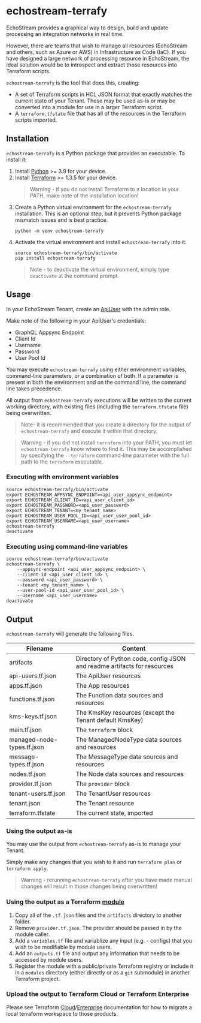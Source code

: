 # echostream-terrafy

EchoStream provides a graphical way to design, build and update processing an integration
networks in real time. 

However, there are teams that wish to manage all resources (EchoStream and others, such as 
Azure or AWS) in Infrastructure as Code (IaC). If you have designed a large network of 
processing resource in EchoStream, the ideal solution would be to introspect and extract
those resources into Terraform scripts.

`echostream-terrafy` is the tool that does this, creating:

- A set of Terraform scripts in HCL JSON format that exactly matches the current state
of your Tenant. These may be used as-is or may be converted into a module for use in
a larger Terraform script.
- A `terraform.tfstate` file that has all of the resources in the Terraform scripts imported.

## Installation
`echostream-terrafy` is a Python package that provides an executable. To install it:

1. Install [Python](https://www.python.org/downloads/) >= 3.9 for your device.
2. Install [Terraform](https://developer.hashicorp.com/terraform/downloads?ajs_aid=5c90e8ca-c3b8-428a-a881-e7ec9cedebc8&product_intent=terraform) >= 1.3.5 for your device.
    > Warning - if you do not install Terraform to a location in your PATH, make note of the installation location!
3. Create a Python virtual environment for the `echostream-terrafy` installation. This is an optional step, but it prevents Python package mismatch issues and is best practice.
    ```shell
    python -m venv echostream-terrafy
    ```
4. Activate the virtual environment and install `echostream-terrafy` into it.
    ```shell
    source echostream-terrafy/bin/activate
    pip install echostream-terrafy
    ```
    > Note - to deactivate the virtual environment, simply type `deactivate` at the command prompt.

## Usage

In your EchoStream Tenant, create an [ApiUser](https://docs.echo.stream/docs/api-users) with the admin role.

Make note of the following in your ApiUser's credentials:
- GraphQL Appsync Endpoint
- Client Id
- Username
- Password
- User Pool Id

You may execute `echostream-terrafy` using either environment variables, command-line parameters, or a combination of both. If a parameter is present in both the environment and on the command line, the command line takes precedence.

All output from `echostream-terrafy` executions will be written to the current working directory, with existing files (including the `terraform.tfstate` file) being overwritten.

> Note- it is recommended that you create a directory for the output of `echostream-terrafy` and execute it within that directory.

> Warning - if you did not install `terraform` into your PATH, you must let `echostream-terrafy` know where to find it. This may be accomplished by specifying the `--terraform` command-line parameter with the full path to the `terraform` executable.

### Executing with environment variables
```shell
source echostream-terrafy/bin/activate
export ECHOSTREAM_APPSYNC_ENDPOINT=<api_user_appsync_endpoint>
export ECHOSTREAM_CLIENT_ID=<api_user_client_id>
export ECHOSTREAM_PASSWORD=<api_user_password>
export ECHOSTREAM_TENANT=<my_tenant_name>
export ECHOSTREAM_USER_POOL_ID=<api_user_user_pool_id>
export ECHOSTREAM_USERNAME=<api_user_username>
echostream-terrafy
deactivate
```

### Executing using command-line variables
```shell
source echostream-terrafy/bin/activate
echostream-terrafy \
    --appsync-endpoint <api_user_appsync_endpoint> \
    --client-id <api_user_client_id> \
    --password <api_user_password> \
    --tenant <my_tenant_name> \
    --user-pool-id <api_user_user_pool_id> \
    --username <api_user_username>
deactivate
```

## Output
`echostream-terrafy` will generate the following files.

| Filename | Content |
| --- | --- |
| artifacts | Directory of Python code, config JSON and readme artifacts for resources |
| api-users.tf.json | The ApiUser resources |
| apps.tf.json | The App resources |
| functions.tf.json | The Function data sources and resources |
| kms-keys.tf.json | The KmsKey resources (except the Tenant default KmsKey) |
| main.tf.json | The `terraform` block |
| managed-node-types.tf.json | The ManagedNodeType data sources and resources  |
| message-types.tf.json | The MessageType data sources and resources  |
| nodes.tf.json | The Node data sources and resources  |
| provider.tf.json | The `provider` block |
| tenant-users.tf.json | The TenantUser resources |
| tenant.json | The Tenant resource |
| terraform.tfstate | The current state, imported |

### Using the output as-is
You may use the output from `echostream-terrafy` as-is to manage your Tenant.

Simply make any changes that you wish to it and run `terraform plan` or `terraform apply`.

> Warning - rerunning `echostream-terrafy` after you have made manual changes will result in those changes being overwritten!

### Using the output as a Terraform [module](https://developer.hashicorp.com/terraform/language/modules)
1. Copy all of the `.tf.json` files and the `artifacts` directory to another folder.
2. Remove `provider.tf.json`. The provider should be passed in by the module caller.
3. Add a `variables.tf` file and variablize any input (e.g. - configs) that you wish to be modifiable by module users.
4. Add an `outputs.tf` file and output any information that needs to be accessed by module users.
5. Register the module with a public/private Terraform registry or include it in a `modules` directory (either directly or as a `git` submodule) in another Terraform project.

### Upload the output to Terraform Cloud or Terraform Enterprise
Please see Terraform [Cloud](https://developer.hashicorp.com/terraform/cloud-docs/migrate)/[Enterprise](https://developer.hashicorp.com/terraform/enterprise/migrate) documentation for how to migrate a local terraform workspace to those products.

